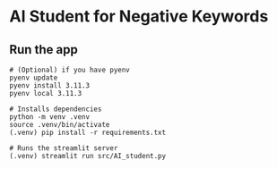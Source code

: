# AI Student for Negative Keywords

## Run the app

    # (Optional) if you have pyenv
    pyenv update
    pyenv install 3.11.3
    pyenv local 3.11.3
    
    # Installs dependencies
    python -m venv .venv
    source .venv/bin/activate
    (.venv) pip install -r requirements.txt

    # Runs the streamlit server
    (.venv) streamlit run src/AI_student.py
